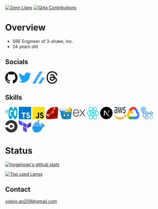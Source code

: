 
[![Zenn Likes](https://badgen.org/img/zenn/yokoo_an209/likes?style=plastic)](https://zenn.dev/yokoo_an209)
[![Qiita Contributions](https://badgen.org/img/qiita/yokoo-an209/contributions?style=plastic)](https://qiita.com/yokoo-an209)

# Overview

- SRE Engineer of 3-shake, Inc.
- 24 years old


## Socials

[<img src="./public/images/social/github.svg" width="40" height="40" />](https://github.com/parupappa)
[<img src="./public/images/social/twitter.svg" width="40" height="40" />](https://twitter.com/866mfs)
[<img src="./public/images/social/zenn.svg" width="40" height="40" />](https://zenn.dev/yokoo-an209)
[<img src="./public/images/social/threads.svg" width="40" height="40" />](https://www.threads.net/@866mfs)

## Skills

[<img src="./public/images/skill/go.svg" width="40" height="40" />](https://golang.org/)
[<img src="./public/images/skill/typescript.svg" width="40" height="40" />](https://www.typescriptlang.org/)
[<img src="./public/images/skill/javascript.svg" width="40" height="40" />](https://developer.mozilla.org/docs/Web/JavaScript)
[<img src="./public/images/skill/ruby.svg" width="40" height="40" />](https://www.ruby-lang.org)
[<img src="./public/images/skill/gin.svg" width="40" height="40" />](https://gin-gonic.com/)
[<img src="./public/images/skill/express.svg" width="40" height="40" />](https://expressjs.com/)
[<img src="./public/images/skill/react.svg" width="40" height="40" />](https://reactjs.org/)
[<img src="./public/images/skill/nextjs.svg" width="40" height="40" />](https://nextjs.org/)
[<img src="./public/images/skill/aws.svg" width="40" height="40" />](https://aws.amazon.com/)
[<img src="./public/images/skill/googlecloud.svg" width="40" height="40" />](https://console.cloud.google.com/)
[<img src="./public/images/skill/githubactions.svg" width="40" height="40" />](https://github.co.jp/features/actions)
[<img src="./public/images/skill/circleci.svg" width="40" height="40" />](https://circleci.com/)
[<img src="./public/images/skill/terraform.svg" width="40" height="40" />](https://www.terraform.io/)
[<img src="./public/images/skill/docker.svg" width="40" height="40" />](https://www.docker.com/)


# Status
<!-- リポジトリステータス -->
[![hogehoge's github stats](https://github-readme-stats.vercel.app/api?username=parupappa&hide=contribs&count_private=true&show_icons=true&theme=tokyonight)](https://github.com/parupappa/)

<!-- ソースコード統計 -->
[![Top used Langs](https://github-readme-stats.vercel.app/api/top-langs/?username=parupappa&layout=compact&theme=tokyonight)](https://github.com/parupappa/)
## Contact

[yokoo.an209@gmail.com](mailto:yokoo.an209@gmail.com)